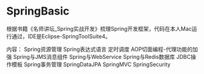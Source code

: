 # SpringBasic
根据书籍《名师讲坛_Spring实战开发》梳理Spring开发框架，代码在本人Mac运行通过，IDE是Eclipse-SpringToolSuite4。

内容：
	Spring资源管理
	Spring表达式语言
	定时调度
	AOP切面编程-代理功能的加强
	Spring与JMS消息组件
	Spring与WebService
	Spring与Redis数据库
	JDBC操作模板
	Spring事务管理
	SpringDataJPA
	SpringMVC
	SpringSecurity
